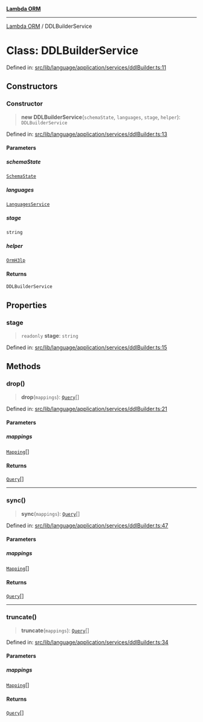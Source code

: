 [**Lambda ORM**](../README.md)

***

[Lambda ORM](../README.md) / DDLBuilderService

# Class: DDLBuilderService

Defined in: [src/lib/language/application/services/ddlBuilder.ts:11](https://github.com/lambda-orm/lambdaorm/blob/c3a91c30fec1b72ec517236790b02085e94a7ae1/src/lib/language/application/services/ddlBuilder.ts#L11)

## Constructors

### Constructor

> **new DDLBuilderService**(`schemaState`, `languages`, `stage`, `helper`): `DDLBuilderService`

Defined in: [src/lib/language/application/services/ddlBuilder.ts:13](https://github.com/lambda-orm/lambdaorm/blob/c3a91c30fec1b72ec517236790b02085e94a7ae1/src/lib/language/application/services/ddlBuilder.ts#L13)

#### Parameters

##### schemaState

[`SchemaState`](SchemaState.md)

##### languages

[`LanguagesService`](LanguagesService.md)

##### stage

`string`

##### helper

[`OrmH3lp`](OrmH3lp.md)

#### Returns

`DDLBuilderService`

## Properties

### stage

> `readonly` **stage**: `string`

Defined in: [src/lib/language/application/services/ddlBuilder.ts:15](https://github.com/lambda-orm/lambdaorm/blob/c3a91c30fec1b72ec517236790b02085e94a7ae1/src/lib/language/application/services/ddlBuilder.ts#L15)

## Methods

### drop()

> **drop**(`mappings`): [`Query`](Query.md)[]

Defined in: [src/lib/language/application/services/ddlBuilder.ts:21](https://github.com/lambda-orm/lambdaorm/blob/c3a91c30fec1b72ec517236790b02085e94a7ae1/src/lib/language/application/services/ddlBuilder.ts#L21)

#### Parameters

##### mappings

[`Mapping`](../interfaces/Mapping.md)[]

#### Returns

[`Query`](Query.md)[]

***

### sync()

> **sync**(`mappings`): [`Query`](Query.md)[]

Defined in: [src/lib/language/application/services/ddlBuilder.ts:47](https://github.com/lambda-orm/lambdaorm/blob/c3a91c30fec1b72ec517236790b02085e94a7ae1/src/lib/language/application/services/ddlBuilder.ts#L47)

#### Parameters

##### mappings

[`Mapping`](../interfaces/Mapping.md)[]

#### Returns

[`Query`](Query.md)[]

***

### truncate()

> **truncate**(`mappings`): [`Query`](Query.md)[]

Defined in: [src/lib/language/application/services/ddlBuilder.ts:34](https://github.com/lambda-orm/lambdaorm/blob/c3a91c30fec1b72ec517236790b02085e94a7ae1/src/lib/language/application/services/ddlBuilder.ts#L34)

#### Parameters

##### mappings

[`Mapping`](../interfaces/Mapping.md)[]

#### Returns

[`Query`](Query.md)[]
